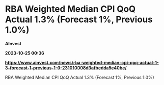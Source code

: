 # RBA Weighted Median CPI QoQ Actual 1.3% (Forecast 1%, Previous 1.0%)
**AInvest**

**2023-10-25 00:36**

**https://www.ainvest.com/news/rba-weighted-median-cpi-qoq-actual-1-3-forecast-1-previous-1-0-231010008d3afbedda5e40be/**

RBA Weighted Median CPI QoQ Actual 1.3% (Forecast 1%, Previous 1.0%)